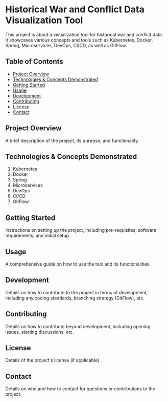 # Historical War and Conflict Data Visualization Tool

This project is about a visualization tool for historical war and conflict data. It showcases various concepts and tools such as Kubernetes, Docker, Spring, Microservices, DevOps, CI/CD, as well as GitFlow.

## Table of Contents

- [Project Overview](#project-overview)
- [Technologies & Concepts Demonstrated](#technologies--concepts-demonstrated)
- [Getting Started](#getting-started)
- [Usage](#usage)
- [Development](#development)
- [Contributing](#contributing)
- [License](#license)
- [Contact](#contact)

## Project Overview

A brief description of the project, its purpose, and functionality.

## Technologies & Concepts Demonstrated

1. Kubernetes
2. Docker
3. Spring
4. Microservices
5. DevOps
6. CI/CD
7. GitFlow

## Getting Started

Instructions on setting up the project, including pre-requisites, software requirements, and initial setup.

## Usage

A comprehensive guide on how to use the tool and its functionalities.

## Development

Details on how to contribute to the project in terms of development, including any coding standards, branching strategy (GitFlow), etc.

## Contributing

Details on how to contribute beyond development, including opening issues, starting discussions, etc.

## License

Details of the project's license (if applicable).

## Contact

Details on who and how to contact for questions or contributions to the project.